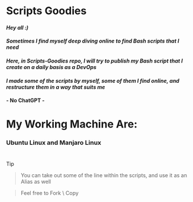 # Scripts Goodies

#### ___Hey all :)___
#### ___Sometimes I find myself deep diving online to find Bash scripts that I need___
#### ___Here, in Scripts-Goodies repo, I will try to publish my Bash script that I create on a daily basis as a DevOps___
#### ___I made some of the scripts by myself, some of them I find online, and restructure them in a way that suits me___
#### - No ChatGPT -

# My Working Machine Are:
### Ubuntu Linux and Manjaro Linux

# 

> [!TIP]
> 
> > You can take out some of the line within the scripts, and use it as an Alias as well
>
> > Feel free to Fork \ Copy